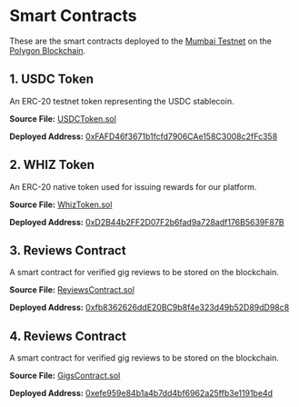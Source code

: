 # **Smart Contracts** 

These are the smart contracts deployed to the [Mumbai Testnet](https://mumbai.polygonscan.com/) on the [Polygon Blockchain](https://polygon.technology/). 

## 1\. USDC Token

An ERC-20 testnet token representing the USDC stablecoin. 

**Source File:** [USDCToken.sol](USDCToken.sol)

**Deployed Address:** [0xFAFD46f3671b1fcfd7906CAe158C3008c2fFc358](https://mumbai.polygonscan.com/token/0xFAFD46f3671b1fcfd7906CAe158C3008c2fFc358)

## 2\. WHIZ Token

An ERC-20 native token used for issuing rewards for our platform. 

**Source File:** [WhizToken.sol](WhizToken.sol)

**Deployed Address:** [0xD2B44b2FF2D07F2b6fad9a728adf176B5639F87B](https://mumbai.polygonscan.com/token/0xD2B44b2FF2D07F2b6fad9a728adf176B5639F87B)

## 3\. Reviews Contract

A smart contract for verified gig reviews to be stored on the blockchain. 

**Source File:** [ReviewsContract.sol](ReviewsContract.sol)

**Deployed Address:** [0xfb8362626ddE20BC9b8f4e323d49b52D89dD98c8](https://mumbai.polygonscan.com/address/0xfb8362626ddE20BC9b8f4e323d49b52D89dD98c8)

## 4\. Reviews Contract

A smart contract for verified gig reviews to be stored on the blockchain. 

**Source File:** [GigsContract.sol](GigsContract.sol)

**Deployed Address:** [0xefe959e84b1a4b7dd4bf6962a25ffb3e1191be4d](https://mumbai.polygonscan.com/address/0xefe959e84b1a4b7dd4bf6962a25ffb3e1191be4d)

